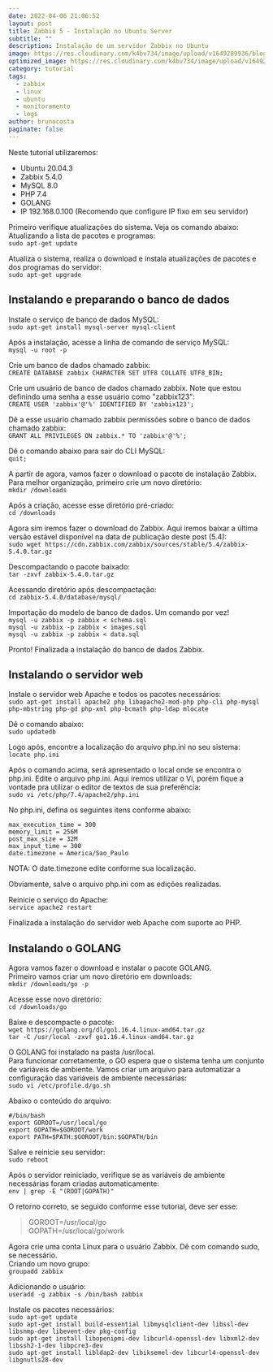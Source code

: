 ```yaml
---
date: 2022-04-06 21:06:52
layout: post
title: Zabbix 5 - Instalação no Ubuntu Server
subtitle: ""
description: Instalação de um servidor Zabbix no Ubuntu
image: https://res.cloudinary.com/k4bv734/image/upload/v1649289936/blog/zabbix_i5azuy.jpg
optimized_image: https://res.cloudinary.com/k4bv734/image/upload/v1649289936/blog/zabbix_optimized_pfmyho.jpg
category: tutorial
tags:
  - zabbix
  - linux
  - ubuntu
  - monitoramento
  - logs
author: brunocosta
paginate: false
---
```

Neste tutorial utilizaremos:
* Ubuntu 20.04.3
* Zabbix 5.4.0
* MySQL 8.0
* PHP 7.4
* GOLANG
* IP 192.168.0.100 (Recomendo que configure IP fixo em seu servidor)

Primeiro verifique atualizações do sistema. Veja os comando abaixo:  
Atualizando a lista de pacotes e programas:  
```sudo apt-get update``` 
 
Atualiza o sistema, realiza o download e instala atualizações de pacotes e dos programas do servidor:  
```sudo apt-get upgrade```

## Instalando e preparando o banco de dados



Instale o serviço de banco de dados MySQL:  
```sudo apt-get install mysql-server mysql-client```  

Após a instalação, acesse a linha de comando de serviço MySQL:  
```mysql -u root -p```  


Crie um banco de dados chamado zabbix:  
```CREATE DATABASE zabbix CHARACTER SET UTF8 COLLATE UTF8_BIN;```  

Crie um usuário de banco de dados chamado zabbix. Note que estou definindo uma senha a esse usuário como "zabbix123":  
```CREATE USER 'zabbix'@'%' IDENTIFIED BY 'zabbix123';```

Dê a esse usuário chamado zabbix permissões sobre o banco de dados chamado zabbix:  
```GRANT ALL PRIVILEGES ON zabbix.* TO 'zabbix'@'%';```

Dê o comando abaixo para sair do CLI MySQL:  
```quit;```

A partir de agora, vamos fazer o download o pacote de instalação Zabbix.
Para melhor organização, primeiro crie um novo diretório:  
```mkdir /downloads```

Após a criação, acesse esse diretório pré-criado:  
```cd /downloads```

Agora sim iremos fazer o download do Zabbix. Aqui iremos baixar a última versão estável disponível na data de publicação deste post (5.4):  
```sudo wget https://cdn.zabbix.com/zabbix/sources/stable/5.4/zabbix-5.4.0.tar.gz```

Descompactando o pacote baixado:  
```tar -zxvf zabbix-5.4.0.tar.gz```

Acessando diretório após descompactação:  
```cd zabbix-5.4.0/database/mysql/```

Importação do modelo de banco de dados. Um comando por vez!  
```mysql -u zabbix -p zabbix < schema.sql```  
```mysql -u zabbix -p zabbix < images.sql```  
```mysql -u zabbix -p zabbix < data.sql```  

Pronto! Finalizada a instalação do banco de dados Zabbix.

## Instalando o servidor web

Instale o servidor web Apache e todos os pacotes necessários:  
```sudo apt-get install apache2 php libapache2-mod-php php-cli php-mysql php-mbstring php-gd php-xml php-bcmath php-ldap mlocate```

Dê o comando abaixo:  
```sudo updatedb```

Logo após, encontre a localização do arquivo php.ini no seu sistema:  
```locate php.ini```

Após o comando acima, será apresentado o local onde se encontra o php.ini.
Edite o arquivo php.ini. Aqui iremos utilizar o Vi, porém fique a vontade pra utilizar o editor de textos de sua preferência:  
```sudo vi /etc/php/7.4/apache2/php.ini```

No php.ini, defina os seguintes itens conforme abaixo:  
```
max_execution_time = 300
memory_limit = 256M
post_max_size = 32M
max_input_time = 300
date.timezone = America/Sao_Paulo
```
NOTA: O date.timezone edite conforme sua localização.

Obviamente, salve o arquivo php.ini com as edições realizadas.

Reinicie o serviço do Apache:  
```service apache2 restart```

Finalizada a instalação do servidor web Apache com suporte ao PHP.

## Instalando o GOLANG

Agora vamos fazer o download e instalar o pacote GOLANG.  
Primeiro vamos criar um novo diretório em downloads:  
```mkdir /downloads/go -p```

Acesse esse novo diretório:  
```cd /downloads/go```

Baixe e descompacte o pacote:  
```wget https://golang.org/dl/go1.16.4.linux-amd64.tar.gz```  
```tar -C /usr/local -zxvf go1.16.4.linux-amd64.tar.gz```

O GOLANG foi instalado na pasta /usr/local.  
Para funcionar corretamente, o GO espera que o sistema tenha um conjunto de variáveis de ambiente. Vamos criar um arquivo para automatizar a configuração das variáveis de ambiente necessárias:  
```sudo vi /etc/profile.d/go.sh```

Abaixo o conteúdo do arquivo:
```
#/bin/bash
export GOROOT=/usr/local/go
export GOPATH=$GOROOT/work
export PATH=$PATH:$GOROOT/bin:$GOPATH/bin
```

Salve e reinicie seu servidor:  
```sudo reboot```

Após o servidor reiniciado, verifique se as variáveis de ambiente necessárias foram criadas automaticamente:  
```env | grep -E "(ROOT|GOPATH)"```

O retorno correto, se seguido conforme esse tutorial, deve ser esse:
>GOROOT=/usr/local/go  
>GOPATH=/usr/local/go/work


Agora crie uma conta Linux para o usuário Zabbix. Dê com comando sudo, se necessário.  
Criando um novo grupo:  
```groupadd zabbix```

Adicionando o usuário:  
```useradd -g zabbix -s /bin/bash zabbix```

Instale os pacotes necessários:  
```sudo apt-get update```  
```sudo apt-get install build-essential libmysqlclient-dev libssl-dev libsnmp-dev libevent-dev pkg-config```  
```sudo apt-get install libopenipmi-dev libcurl4-openssl-dev libxml2-dev libssh2-1-dev libpcre3-dev```  
```sudo apt-get install libldap2-dev libiksemel-dev libcurl4-openssl-dev libgnutls28-dev```

